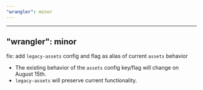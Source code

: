 ```yaml
---
"wrangler": minor
---
```


---

## "wrangler": minor

fix: add `legacy-assets` config and flag as alias of current `assets` behavior

- The existing behavior of the `assets` config key/flag will change on August 15th.
- `legacy-assets` will preserve current functionality.
